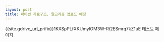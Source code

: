 ```yaml
---
layout: post
title: 파이썬 자료구조, 알고리즘 업로드 예정
---
```

{{site.gdrive_url_prifix}}1KXSpPLfXKUmylOM3W-Rt2ESmrq7kZ1uE
테스트 페이지

